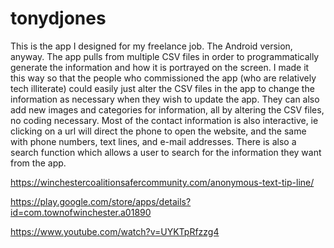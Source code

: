 # tonydjones

This is the app I designed for my freelance job. The Android version, anyway. The app pulls from multiple CSV files in order to
programmatically generate the information and how it is portrayed on the screen. I made it this way so that the people who commissioned 
the app (who are relatively tech illiterate) could easily just alter the CSV files in the app to change the information as necessary when they wish to update the app. 
They can also add new images and categories for information, all by altering the CSV files, no coding necessary. Most of the contact 
information is also interactive, ie clicking on a url will direct the phone to open the website, and the same with phone numbers, 
text lines, and e-mail addresses. There is also a search function which allows a user to search for the information they want from the app.

https://winchestercoalitionsafercommunity.com/anonymous-text-tip-line/

https://play.google.com/store/apps/details?id=com.townofwinchester.a01890

https://www.youtube.com/watch?v=UYKTpRfzzg4
